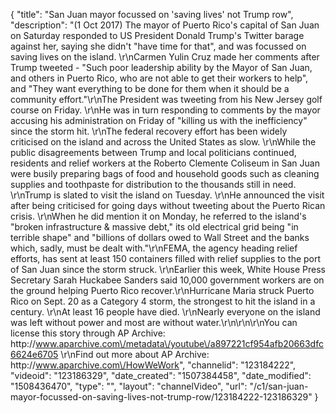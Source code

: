 {
    "title": "San Juan mayor focussed on  'saving lives' not Trump row",
    "description": "(1 Oct 2017) The mayor of Puerto Rico's capital of San Juan on Saturday responded to US President Donald Trump's Twitter barage against her, saying she didn't \"have time for that\", and was focussed on saving lives on the island. \r\nCarmen Yulin Cruz made her comments after Trump tweeted - \"Such poor leadership ability by the Mayor of San Juan, and others in Puerto Rico, who are not able to get their workers to help\", and \"They want everything to be done for them when it should be a community effort.\"\r\nThe President was tweeting from his New Jersey golf course on Friday. \r\nHe was in turn responding to comments by the mayor accusing his administration on Friday of \"killing us with the inefficiency\" since the storm hit. \r\nThe federal recovery effort has been widely criticised on the island and across the United States as slow. \r\nWhile the public disagreements between Trump and local politicians continued, residents and relief workers at the Roberto Clemente Coliseum in San Juan were busily preparing bags of food and household goods such as cleaning supplies and toothpaste for distribution to the thousands still in need.  \r\nTrump is slated to visit the island on Tuesday. \r\nHe announced the visit after being criticised for going days without tweeting about the Puerto Rican crisis. \r\nWhen he did mention it on Monday, he referred to the island's \"broken infrastructure &amp; massive debt,\" its old electrical grid being \"in terrible shape\" and \"billions of dollars owed to Wall Street and the banks which, sadly, must be dealt with.\"\r\nFEMA, the agency heading relief efforts, has sent at least 150 containers filled with relief supplies to the port of San Juan since the storm struck. \r\nEarlier this week, White House Press Secretary Sarah Huckabee Sanders said 10,000 government workers are on the ground helping Puerto Rico recover.\r\nHurricane Maria struck Puerto Rico on Sept. 20 as a Category 4 storm, the strongest to hit the island in a century. \r\nAt least 16 people have died. \r\nNearly everyone on the island was left without power and most are without water.\r\n\r\n\r\nYou can license this story through AP Archive: http:\/\/www.aparchive.com\/metadata\/youtube\/a897221cf954afb20663dfc6624e6705 \r\nFind out more about AP Archive: http:\/\/www.aparchive.com\/HowWeWork",
    "channelid": "123184222",
    "videoid": "123186329",
    "date_created": "1507384458",
    "date_modified": "1508436470",
    "type": "",
    "layout": "channelVideo",
    "url": "\/c1\/san-juan-mayor-focussed-on-saving-lives-not-trump-row\/123184222-123186329"
}